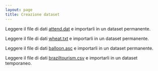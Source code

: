 ```yaml
---
layout: page
title: Creazione dataset
---
```


Leggere il file di dati [attend.dat](../dati/attend.dat) e importarli in un dataset permanente.

Leggere il file di dati [wheat.txt](../dati/wheat.txt) e importarli in un dataset permanente.

Leggere il file di dati [balloon.asc](../dati/balloon.asc) e importarli in un dataset permanente.

Leggere il file di dati [braziltourism.csv](../dati/braziltourism.csv) e importarli in un dataset temporaneo.
